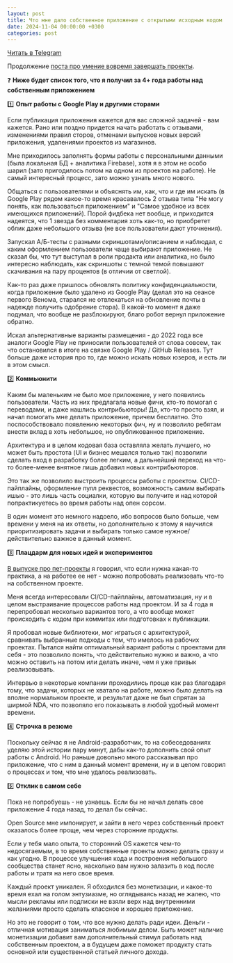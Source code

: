 ```yaml
---
layout: post
title: Что мне дало собственное приложение с открытыми исходным кодом
date: 2024-11-04 00:00:00 +0300
categories: post
---
```


[Читать в Telegram](https://t.me/fluttermiddlepodcast/351)

Продолжение [поста про умение вовремя завершать проекты](https://t.me/fluttermiddlepodcast/350).

❓ **Ниже будет список того, что я получил за 4+ года работы над собственным приложением**

1️⃣ **Опыт работы с Google Play и другими сторами**

Если публикация приложения кажется для вас сложной задачей - вам кажется. Рано или поздно придется начать работать с
отзывами, изменениями правил сторов, отменами выпусков новых версий приложения, удалениями проектов из магазинов.

Мне приходилось заполнять формы работы с персональными данными (была локальная БД + аналитика Firebase), хотя я в этом
не особо шарил (зато пригодилось потом на одном из проектов на работе). Не самый интересный процесс, зато можно узнать
много нового.

Общаться с пользователями и объяснять им, как, что и где им искать (в Google Play рядом какое-то время красавалось 2
отзыва типа "Не могу понять, как пользоваться приложением" и "Самое удобное из всех имеющихся приложений). Порой фидбека
нет вообще, и приходится надеятся, что 1 звезда без комментария хоть как-то, но приобретет облик даже небольшого
отзыва (не все пользователи дают уточнения).

Запускал A/Б-тесты с разными скриншотами/описанием и наблюдал, с каким оформлением пользователи чаще выбирают
приложение. Не сказал бы, что тут выступал в роли продакта или аналитика, но было интересно наблюдать, как скриншоты с
темной темой повышают скачивания на пару процентов (в отличии от светлой).

Как-то раз даже пришлось обновлять политику конфиденциальности, когда приложение было удалено из Google Play (делал это
на сеансе первого Венома, старался не отвлекаться на обновление почты в надежде получить одобрение стора). В какой-то
момент я даже подумал, что вообще не разблокируют, благо робот вернул приложение обратно.

Искал альтернативные варианты размещения - до 2022 года все аналоги Google Play не приносили пользователей от слова
совсем, так что остановился в итоге на связке Google Play / GitHub Releases. Тут больше даже история про то, где можно
искать новых юзеров, и есть ли в этом смысл.

2️⃣ **Коммьюнити**

Каким бы маленьким не было мое приложение, у него появились пользователи. Часть из них предлагала новые фичи, кто-то
помогал с переводами, и даже нашлись контрибьюторы! Да, кто-то просто взял, и начал помогать мне делать приложение,
причем бесплатно. Это поспособствовало появлению некоторых фич, ну и позволило ребятам внести вклад в хоть небольшое, но
опубликованное приложение.

Архитектура и в целом кодовая база оставляла желать лучшего, но может быть простота (UI и бизнес мешался только так)
позволили сделать вход в разработку более легким, а дальнейший переход на что-то более-менее внятное лишь добавил новых
контрибьюторов.

Это так же позволило выстроить процессы работы с проектом. CI/CD-пайплайны, оформление пулл реквестов, возможность самим
выбирать ишью - это лишь часть социалки, которую вы получите и над которой попрактикуетесь во время работы над опен
сорсом.

В один момент это немного надоело, ибо вопросов было больше, чем времени у меня на их ответы, но дополнительно к этому я
научился приоритизировать задачи и выбирать только самое нужное/действительно важное в данный момент.

3️⃣ **Плацдарм для новых идей и экспериментов**

[В выпуске про пет-проекты](https://t.me/fluttermiddlepodcast/22) я говорил, что если нужна какая-то практика, а на
работее ее нет - можно попробовать реализовать что-то на собственном проекте.

Меня всегда интересовали CI/CD-пайплайны, автоматизация, ну и в целом выстраивание процессов работы над проектом. И за 4
года я перепробовал несколько вариантов того, а что вообще может происходить с кодом при коммитах или подготовках к
публикации.

Я пробовал новые библиотеки, мог играться с архитектурой, сравнивать выбранные подходы с тем, что имелось на рабочих
проектах. Пытался найти оптимальный вариант работы с проектами для себя - это позволило понять, что действительно нужно
и важно, а что можно оставить на потом или делать иначе, чем я уже привык реализовывать.

Интервью в некоторые компании проходились проще как раз благодаря тому, что задачи, которых не хватало на работе, можно
было делать на вполне нормальном проекте, и результат даже не был спрятан за ширмой NDA, что позволяло его показывать в
любой удобный момент времени.

4️⃣ **Строчка в резюме**

Поскольку сейчас я не Android-разработчик, то на собеседованиях уделяю этой истории пару минут, дабы как-то дополнить
свой опыт работы с Android. Но раньше довольно много рассказывал про приложение, что с ним в данный момент времени, ну и
в целом говорил о процессах и том, что мне удалось реализовать.

5️⃣ **Отклик в самом себе**

Пока не попробуешь - не узнаешь. Если бы не начал делать свое приложение 4 года назад, то делал бы сейчас.

Open Source мне импонирует, и зайти в него через собственный проект оказалось более проще, чем через сторонние продукты.

Если у тебя мало опыта, то сторонний OS кажется чем-то недосягаемым, в то время собственные проекты можно делать сразу и
как угодно. В процессе улучшения кода и построения небольшого сообщества станет ясно, насколько вам нужно залазить в код
после работы и тратя на него свое время.

Каждый проект уникален. Я обходился без монетизации, и какое-то время ехал на голом энтузиазме, но оглядываясь назад не
жалею, что мысли рекламы или подписки не взяли верх над внутренними желаниями просто сделать классное и хорошее
приложение.

Но это не говорит о том, что все нужно делать ради идеи. Деньги - отличная мотивация заниматься любимым делом. Быть
может наличие монетизации добавит вам дополнительный стимул работать над собственным проектом, а в будущем даже поможет
продукту стать основной или существенной статьей личного дохода.
